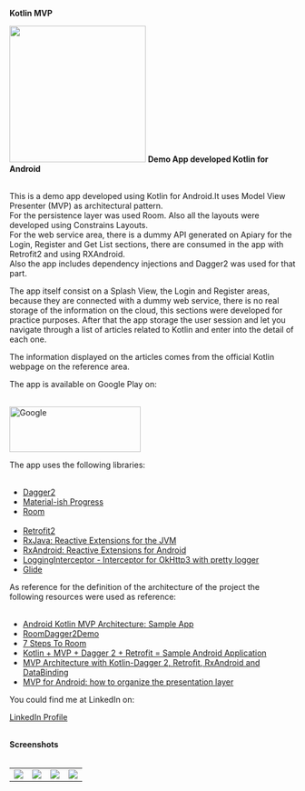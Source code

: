 <b>Kotlin MVP</b>

<img src="https://gitlab.com/grillo87/kotlin_mvp/raw/master/app/src/main/ic_launcher-web.png" alt="" width="240" height="240">

<body>
<b>Demo App developed Kotlin for Android</b></br></br>

This is a demo app developed using Kotlin for Android.It uses Model View Presenter (MVP) as architectural pattern.</br>
For the persistence layer was used Room. Also all the layouts were developed using Constrains Layouts.</br>
For the web service area, there is a dummy API generated on Apiary for the Login, Register and Get List sections, there are consumed in the app with Retrofit2 and using RXAndroid.</br>
Also the app includes dependency injections and Dagger2 was used for that part.</br>

The app itself consist on a Splash View, the Login and Register areas, because they are connected with a dummy web service, there is no real storage of the information on the cloud, this sections were developed for practice purposes. After that the app storage the user session and let you navigate through a list of articles related to Kotlin and enter into the detail of each one.</br>

The information displayed on the articles comes from the official Kotlin webpage on the reference area.</br>

The app is available on Google Play on:</br></br>

<a href="https://play.google.com/store/apps/details?id=com.josegrillo.kotlinmvp"><img src="https://cdn-images-1.medium.com/max/1920/1*OIIv4FEjJQMqh-zEPhtlYA.png" title="Google Play Link" alt="Google" width="231" height="80"></a>

The app uses the following libraries:</br></br>

- <a href="https://github.com/google/dagger">Dagger2</a></br>
- <a href="https://github.com/pnikosis/materialish-progress">Material-ish Progress</a></br>
- <a href="https://developer.android.com/topic/libraries/architecture/adding-components">Room</a></br></br>
- <a href="https://github.com/square/retrofit">Retrofit2</a></br>
- <a href="https://github.com/ReactiveX/RxJava">RxJava: Reactive Extensions for the JVM</a></br>
- <a href="https://github.com/ReactiveX/RxAndroid">RxAndroid: Reactive Extensions for Android</a></br>
- <a href="https://github.com/ihsanbal/LoggingInterceptor">LoggingInterceptor - Interceptor for OkHttp3 with pretty logger</a></br>
- <a href="https://github.com/bumptech/glide">Glide</a></br>

As reference for the definition of the architecture of the project the following resources were used as reference:</br></br>

- <a href="https://github.com/MindorksOpenSource/android-kotlin-mvp-architecture">Android Kotlin MVP Architecture: Sample App</a></br>
- <a href="https://github.com/mcatta/RoomDagger2Demo">RoomDagger2Demo</a></br>
- <a href="https://medium.com/google-developers/7-steps-to-room-27a5fe5f99b2">7 Steps To Room</a></br>
- <a href="https://medium.com/@ogulcan/kotlin-mvp-dagger-2-retrofit-sample-android-application-e6fe3af7acd">Kotlin + MVP + Dagger 2 + Retrofit = Sample Android Application</a></br>
- <a href="https://proandroiddev.com/mvp-architecture-with-kotlin-dagger-2-retrofit-rxandroid-and-databinding-17bffe27393d">MVP Architecture with Kotlin-Dagger 2, Retrofit, RxAndroid and DataBinding</a></br>
- <a href="https://antonioleiva.com/mvp-android/">MVP for Android: how to organize the presentation layer</a></br>

You could find me at LinkedIn on:</br></b>

<a href="https://www.linkedin.com/in/jos%C3%A9-enrique-grillo-hern%C3%A1ndez-4955645a/?locale=en_US">LinkedIn Profile</a></br></br>

<b>Screenshots</b></br></br>
<table>
<tr>
<td>
<img src="https://gitlab.com/grillo87/kotlin_mvp/raw/master/screenshots/Screenshot_1533822989.png">
</td>
<td>
<img src="https://gitlab.com/grillo87/kotlin_mvp/raw/master/screenshots/Screenshot_1533822992.png">
</td>
<td>
<img src="https://gitlab.com/grillo87/kotlin_mvp/raw/master/screenshots/Screenshot_1533825907.png">
</td>
<td>
<img src="https://gitlab.com/grillo87/kotlin_mvp/raw/master/screenshots/Screenshot_1533825912.png">
</td>
</tr>
</table>


</body>
</html>
